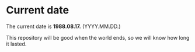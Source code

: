 # Current date

The current date is **1988.08.17.** (YYYY.MM.DD.)

This repository will be good when the world ends, so we will know how long it lasted.